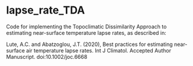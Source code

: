 # lapse_rate_TDA
Code for implementing the Topoclimatic Dissimilarity Approach to estimating near-surface temperature lapse rates, as described in:

Lute, A.C. and Abatzoglou, J.T. (2020), Best practices for estimating near‐surface air temperature lapse rates. Int J Climatol. Accepted Author Manuscript. doi:10.1002/joc.6668
